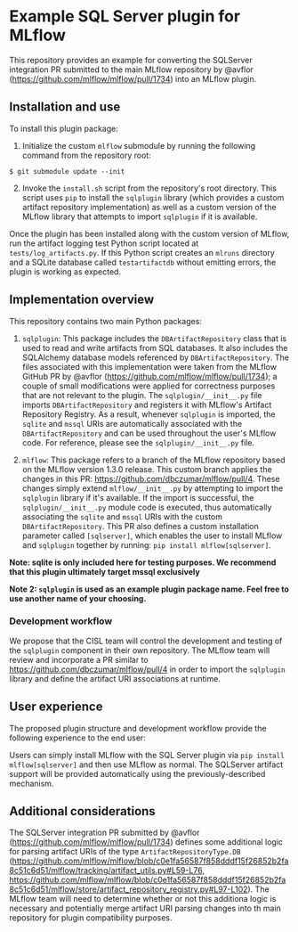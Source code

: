 # Example SQL Server plugin for MLflow

This repository provides an example for converting the SQLServer integration PR submitted to the main MLflow repository by @avflor (https://github.com/mlflow/mlflow/pull/1734) into an MLflow plugin.

## Installation and use
To install this plugin package:

1. Initialize the custom `mlflow` submodule by running the following command from the repository root:
```
$ git submodule update --init
```

2. Invoke the `install.sh` script from the repository's root directory. This script uses `pip` to install the `sqlplugin` library (which provides a custom artifact repository implementation) as well as a custom version of the MLflow library that attempts to import `sqlplugin` if it is available.

Once the plugin has been installed along with the custom version of MLflow, run the artifact logging test Python script located at `tests/log_artifacts.py`. If this Python script creates an `mlruns` directory and a SQLite database called `testartifactdb` without emitting errors, the plugin is working as expected.

## Implementation overview
This repository contains two main Python packages:

1. `sqlplugin`: This package includes the `DBArtifactRepository` class that is used to read and write artifacts from SQL databases. It also includes the SQLAlchemy database models referenced by `DBArtifactRepository`. The files associated with this implementation were taken from the MLflow GitHub PR by @avflor (https://github.com/mlflow/mlflow/pull/1734); a couple of small modifications were applied for correctness purposes that are not relevant to the plugin. The `sqlplugin/__init__.py` file imports `DBArtifactRepository` and registers it with MLflow's Artifact Repository Registry. As a result, whenever `sqlplugin` is imported, the `sqlite` and `mssql` URIs are automatically associated with the `DBArtifactRepository` and can be used throughout the user's MLflow code. For reference, please see the `sqlplugin/__init__.py` file.

2. `mlflow`: This package refers to a branch of the MLflow repository based on the MLflow version 1.3.0 release. This custom branch applies the changes in this PR: https://github.com/dbczumar/mlflow/pull/4. These changes simply extend `mlflow/__init__.py` by attempting to import the `sqlplugin` library if it's available. If the import is successful, the `sqlplugin/__init__.py` module code is executed, thus automatically associating the `sqlite` and `mssql` URIs with the custom `DBArtifactRepository`. This PR also defines a custom installation parameter called `[sqlserver]`, which enables the user to install MLflow and `sqlplugin` together by running: `pip install mlflow[sqlserver]`.

**Note: sqlite is only included here for testing purposes. We  recommend that this plugin ultimately target mssql exclusively**

**Note 2: `sqlplugin` is used as an example plugin package name. Feel free to use another name of your choosing.**

### Development workflow

We propose that the CISL team will control the development and testing of the `sqlplugin` component in their own repository. The MLflow team will review and incorporate a PR similar to https://github.com/dbczumar/mlflow/pull/4 in order to import the `sqlplugin` library and define the artifact URI associations at runtime.

## User experience

The proposed plugin structure and development workflow provide the following experience to the end user:

Users can simply install MLflow with the SQL Server plugin via `pip install mlflow[sqlserver]` and then use MLflow as normal. The SQLServer artifact support will be provided automatically using the previously-described mechanism.

## Additional considerations

The SQLServer integration PR submitted by @avflor (https://github.com/mlflow/mlflow/pull/1734) defines some additional logic for parsing artifact URIs of the type `ArtifactRepositoryType.DB` (https://github.com/mlflow/mlflow/blob/c0e1fa56587f858dddf15f26852b2fa8c51c6d51/mlflow/tracking/artifact_utils.py#L59-L76, https://github.com/mlflow/mlflow/blob/c0e1fa56587f858dddf15f26852b2fa8c51c6d51/mlflow/store/artifact_repository_registry.py#L97-L102). The MLflow team will need to determine whether or not this additiona logic is necessary and potentially merge artifact URI parsing changes into th main repository for plugin compatibility purposes.
